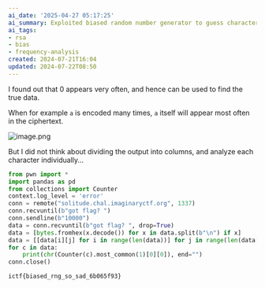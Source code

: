 ```yaml
---
ai_date: '2025-04-27 05:17:25'
ai_summary: Exploited biased random number generator to guess characters in ciphertext
ai_tags:
- rsa
- bias
- frequency-analysis
created: 2024-07-21T16:04
updated: 2024-07-22T08:50
---
```


I found out that 0 appears very often, and hence can be used to find the true data.

When for example `a` is encoded many times, `a` itself will appear most often in the ciphertext.

![image.png](https://res.cloudinary.com/kumonochisanaka/image/upload/v1721652585/2024/07/7b4991640f79b5d6068f2fe1c8bc155c.png)

But I did not think about dividing the output into columns, and analyze each character individually...

```python
from pwn import *
import pandas as pd
from collections import Counter
context.log_level = 'error'
conn = remote("solitude.chal.imaginaryctf.org", 1337)
conn.recvuntil(b"got flag? ")
conn.sendline(b"10000")
data = conn.recvuntil(b"got flag? ", drop=True)
data = [bytes.fromhex(x.decode()) for x in data.split(b"\n") if x]
data = [[data[i][j] for i in range(len(data))] for j in range(len(data[0]))]
for c in data:
    print(chr(Counter(c).most_common(1)[0][0]), end="")
conn.close()
```

```flag
ictf{biased_rng_so_sad_6b065f93}
```